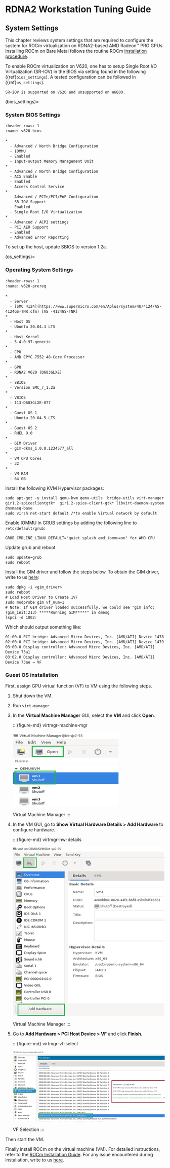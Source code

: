 # RDNA2 Workstation Tuning Guide

## System Settings

This chapter reviews system settings that are required to configure the system
for ROCm virtualization on RDNA2-based AMD Radeon™ PRO GPUs. Installing ROCm on
Bare Metal follows the routine ROCm
[installation procedure](../../deploy/linux/index.md).

To enable ROCm virtualization on V620, one has to setup Single Root I/O
Virtualization (SR-IOV) in the BIOS via setting found in the following
({ref}`bios_settings`). A tested configuration can be followed in
({ref}`os_settings`).

```{attention}
SR-IOV is supported on V620 and unsupported on W6800.
```

(bios_settings)=

### System BIOS Settings

```{list-table} Settings for the system BIOS in an ASrock platform.
:header-rows: 1
:name: v620-bios

*
  - Advanced / North Bridge Configuration
  - IOMMU
  - Enabled
  - Input-output Memory Management Unit
*
  - Advanced / North Bridge Configuration
  - ACS Enable
  - Enabled
  - Access Control Service
*
  - Advanced / PCIe/PCI/PnP Configuration
  - SR-IOV Support
  - Enabled
  - Single Root I/O Virtualization
*
  - Advanced / ACPI settings
  - PCI AER Support
  - Enabled
  - Advanced Error Reporting
```

To set up the host, update SBIOS to version 1.2a.

(os_settings)=

### Operating System Settings

```{list-table} System Configuration Prerequisites
:header-rows: 1
:name: v620-prereq

*
  - Server
  - [SMC 4124](https://www.supermicro.com/en/Aplus/system/4U/4124/AS-4124GS-TNR.cfm) [AS -4124GS-TNR]
*
  - Host OS
  - Ubuntu 20.04.3 LTS
*
  - Host Kernel
  - 5.4.0-97-generic
*
  - CPU
  - AMD EPYC 7552 48-Core Processor
*
  - GPU
  - RDNA2 V620 (D603GLXE)
*
  - SBIOS
  - Version SMC_r_1.2a
*
  - VBIOS
  - 113-D603GLXE-077
*
  - Guest OS 1
  - Ubuntu 20.04.5 LTS
*
  - Guest OS 2
  - RHEL 9.0
*
  - GIM Driver
  - gim-dkms_1.0.0.1234577_all
*
  - VM CPU Cores
  - 32
*
  - VM RAM
  - 64 GB
```

Install the following KVM Hypervisor packages:

```shell
sudo apt-get -y install qemu-kvm qemu-utils  bridge-utils virt-manager  gir1.2-spiceclientgtk*  gir1.2-spice-client-gtk* libvirt-daemon-system dnsmasq-base
sudo virsh net-start default /*to enable Virtual network by default
```

Enable IOMMU in GRUB settings by adding the following line to
`/etc/default/grub`:

```none
GRUB_CMDLINE_LINUX_DEFAULT="quiet splash amd_iommu=on" for AMD CPU
```

Update grub and reboot

```shell
sudo update=grub
sudo reboot
```

Install the GIM driver and follow the steps below. To obtain the GIM driver,
write to us [here](mailto:CloudGPUsupport@amd.com):

```shell
sudo dpkg -i <gim_driver>
sudo reboot
# Load Host Driver to Create 1VF
sudo modprobe gim vf_num=1
# Note: If GIM driver loaded successfully, we could see "gim info:(gim_init:213) *****Running GIM*****" in dmesg
lspci -d 1002:
```

Which should output something like:

```none
01:00.0 PCI bridge: Advanced Micro Devices, Inc. [AMD/ATI] Device 1478
02:00.0 PCI bridge: Advanced Micro Devices, Inc. [AMD/ATI] Device 1479
03:00.0 Display controller: Advanced Micro Devices, Inc. [AMD/ATI] Device 73a1
03:02.0 Display controller: Advanced Micro Devices, Inc. [AMD/ATI] Device 73ae → VF
```

### Guest OS installation

First, assign GPU virtual function (VF) to VM using the following steps.

1. Shut down the VM.

2. Run `virt-manager`

3. In the **Virtual Machine Manager** GUI, select the **VM** and click **Open**.

   :::{figure-md} virtmgr-machine-mgr

   <img src="../../data/how_to/tuning_guides/image.014.png" alt="Virtual Machine Manager">

   Virtual Machine Manager
   :::

4. In the VM GUI, go to **Show Virtual Hardware Details > Add Hardware** to
   configure hardware.

   :::{figure-md} virtmgr-hw-details

   <img src="../../data/how_to/tuning_guides/image.015.png" alt="Show Virtual Hardware Details">

   Virtual Machine Manager
   :::

5. Go to **Add Hardware > PCI Host Device > VF** and click **Finish**.

   :::{figure-md} virtmgr-vf-select

   <img src="../../data/how_to/tuning_guides/image.016.png" alt="VF Selection">

   VF Selection
   :::

Then start the VM.

Finally install ROCm on the virtual machine (VM). For detailed instructions,
refer to the [ROCm Installation Guide](../../deploy/linux/index.md). For any
issue encountered during installation, write to us
[here](mailto:CloudGPUsupport@amd.com).
